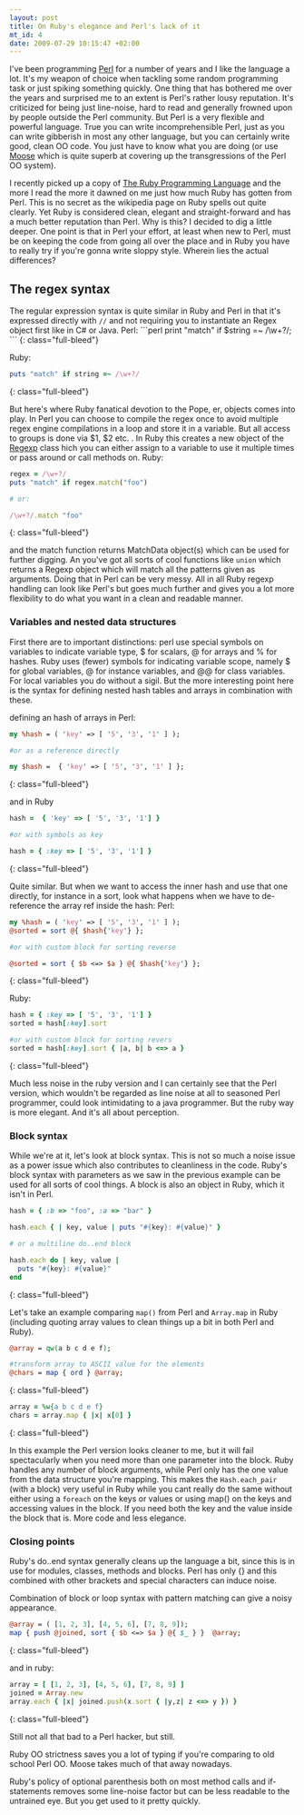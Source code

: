 ```yaml
--- 
layout: post
title: On Ruby's elegance and Perl's lack of it
mt_id: 4
date: 2009-07-29 10:15:47 +02:00
---
```

I've been programming <a title="Wikipedia on Perl" href="http://en.wikipedia.org/wiki/Perl">Perl</a> for a number of years and I like the language a lot. It's my weapon of choice when tackling some random programming task or just spiking something quickly. One thing that has bothered me over the years and surprised me to an extent is Perl's rather lousy reputation. It's criticized for being just line-noise, hard to read and generally frowned upon by people outside the Perl community. But Perl is a very flexible and powerful language. True you can write incomprehensible Perl, just as you can write gibberish in most any other language, but you can certainly write good, clean OO code. You just have to know what you are doing (or use <a title="Moose CPAN page" href="http://search.cpan.org/~drolsky/Moose-0.88/lib/Moose.pm">Moose</a> which is quite superb at covering up the transgressions of the Perl OO system).

I recently picked up a copy of <a title="Amazon: the ruby programming Language" href="http://www.amazon.co.uk/Ruby-Programming-Language-David-Flanagan/dp/0596516177">The Ruby Programming Language</a> and the more I read the more it dawned on me just how much Ruby has gotten from Perl. This is no secret as the wikipedia page on Ruby spells out quite clearly. Yet Ruby is considered clean, elegant and straight-forward and has a much better reputation than Perl. Why is this? I decided to dig a little deeper. One point is that in Perl your effort, at least when new to Perl, must be on keeping the code from going all over the place and in Ruby you have to really try if you're gonna write sloppy style. Wherein lies the actual differences?<!--more-->
<h2>The regex syntax</h2>
The regular expression syntax is quite similar in Ruby and Perl in that it's expressed directly with <code>//</code> and not requiring you to instantiate an Regex object first like in C# or Java.
Perl:
```perl
print "match" if  $string =~ /\w+?/;
```
{: class="full-bleed"}

Ruby:
```ruby
puts "match" if string =~ /\w+?/
```
{: class="full-bleed"}

But here's where Ruby fanatical devotion to the Pope, er, objects comes into play. In Perl you can choose to compile the regex once to avoid multiple regex engine compilations in a loop and store it in a variable. But all access to groups is done via $1,  $2 etc. . In Ruby this creates a new object of the <a href="http://ruby-doc.org/core/classes/Regexp.html">Regexp</a> class hich you can either assign to a variable to use it multiple times or pass around or call methods on.
Ruby:
```ruby
regex = /\w+?/
puts "match" if regex.match("foo")

# or:

/\w+?/.match "foo"
```
{: class="full-bleed"}

and the match function returns MatchData object(s) which can be used for further digging. An you've got all sorts of cool functions like <code>union</code> which returns a Regexp object which will match all the patterns given as arguments. Doing that in Perl can be very messy. All in all Ruby regexp handling can look like Perl's but goes much further and gives you a lot more flexibility to do what you want in a clean and readable manner.

### Variables and nested data structures
First there are to important distinctions: perl use special symbols on variables to indicate variable type, $ for scalars, @ for arrays and % for hashes. Ruby uses (fewer) symbols for indicating variable scope, namely $ for global variables, @ for instance variables, and @@ for class variables. For local variables you do without a sigil. But the more interesting point here is the syntax for defining nested hash tables and arrays in combination with these.

defining an hash of arrays in Perl:
```perl
my %hash = ( 'key' => [ '5', '3', '1' ] );

#or as a reference directly

my $hash =  { 'key' => [ '5', '3', '1' ] };
```
{: class="full-bleed"}

and in Ruby

```ruby
hash =  { 'key' => [ '5', '3', '1'] }

#or with symbols as key

hash = { :key => [ '5', '3', '1'] }
```
{: class="full-bleed"}

Quite similar. But when we want to access the inner hash and use that one directly, for instance in a sort, look what happens when we have to de-reference the array ref inside the hash:
Perl:
```perl
my %hash = ( 'key' => [ '5', '3', '1' ] );
@sorted = sort @{ $hash{'key'} };

#or with custom block for sorting reverse

@sorted = sort { $b <=> $a } @{ $hash{'key'} };
```
{: class="full-bleed"}

Ruby:
```ruby
hash = { :key => [ '5', '3', '1'] }
sorted = hash[:key].sort

#or with custom block for sorting revers
sorted = hash[:key].sort { |a, b| b <=> a }
```
{: class="full-bleed"}

Much less noise in the ruby version and I can certainly see that the Perl version, which wouldn't be regarded as line noise at all to seasoned Perl programmer, could look intimidating to a java programmer. But the ruby way is more elegant. And it's all about perception.

### Block syntax
While we're at it, let's look at block syntax. This is not so much a noise issue as a power issue which also contributes to cleanliness in the code. Ruby's block syntax with parameters as we saw in the previous example can be used for all sorts of cool things. A block is also an object in Ruby, which it isn't in Perl.

```ruby
hash = { :b => "foo", :a => "bar" }

hash.each { | key, value | puts "#{key}: #{value}" }

# or a multiline do..end block

hash.each do | key, value |
  puts "#{key}: #{value}"
end
```
{: class="full-bleed"}

Let's take an example comparing <code>map()</code> from Perl and <code>Array.map</code> in Ruby (including quoting array values to clean things up a bit in both Perl and Ruby).

```perl
@array = qw(a b c d e f);

#transform array to ASCII value for the elements
@chars = map { ord } @array;
```
{: class="full-bleed"}

```ruby
array = %w{a b c d e f}
chars = array.map { |x| x[0] }
```
{: class="full-bleed"}

In this example the Perl version looks cleaner to me, but it will fail spectacularly when you need more than one parameter into the block. Ruby handles any number of block arguments, while Perl only has the one value from the data structure you're mapping. This makes the <code>Hash.each_pair</code> (with a block) very useful in Ruby while you cant really do the same without either using a <code>foreach</code> on the keys or values or using map() on the keys and accessing values in the block. If you need both the key and the value inside the block that is. More code and less elegance.
 ### Closing points


Ruby's do..end syntax generally cleans up the language a bit, since this is in use for modules, classes, methods and blocks. Perl has only {} and this combined with other brackets and special characters can induce noise.

Combination of block or loop syntax with pattern matching can give a noisy appearance.

```perl
@array = ( [1, 2, 3], [4, 5, 6], [7, 8, 9]);
map { push @joined, sort { $b <=> $a } @{ $_ } }  @array;
```
{: class="full-bleed"}

and in ruby:
```ruby
array = [ [1, 2, 3], [4, 5, 6], [7, 8, 9] ]
joined = Array.new
array.each { |x| joined.push(x.sort { |y,z| z <=> y }) }
```
{: class="full-bleed"}

Still not all that bad to a Perl hacker, but still.

Ruby OO strictness saves you a lot of typing if you're comparing to old school Perl OO. Moose takes much of that away nowadays.

Ruby's policy of optional parenthesis both on most method calls and if-statements removes some line-noise factor but can be less readable to the untrained eye. But you get used to it pretty quickly.

 
